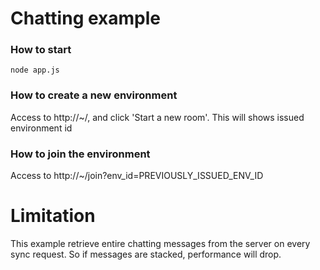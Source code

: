 # Chatting example
### How to start
```
node app.js
```
### How to create a new environment
Access to http://~/, and click 'Start a new room'.
This will shows issued environment id
### How to join the environment
Access to http://~/join?env_id=PREVIOUSLY_ISSUED_ENV_ID

# Limitation
This example retrieve entire chatting messages from the server on every sync request. So if messages are stacked, performance will drop.

